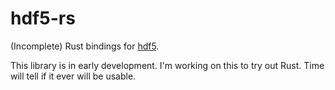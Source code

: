 # hdf5-rs

(Incomplete) Rust bindings for [hdf5](http://www.hdfgroup.org/HDF5/).

This library is in early development. I'm working on this to try out Rust. Time will tell if it ever will be usable.
